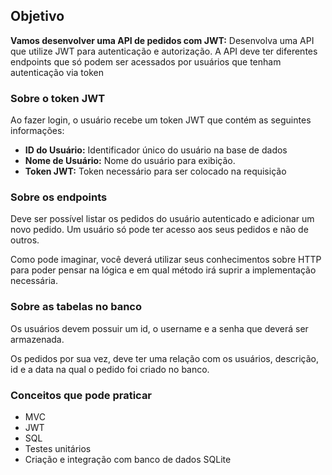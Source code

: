 ## Objetivo

**Vamos desenvolver uma API de pedidos com JWT:** Desenvolva uma API que utilize JWT para autenticação e autorização. A API deve ter diferentes endpoints que só podem ser acessados por usuários que tenham autenticação via token

### Sobre o token JWT

Ao fazer login, o usuário recebe um token JWT que contém as seguintes informações:

- **ID do Usuário:** Identificador único do usuário na base de dados
- **Nome de Usuário:** Nome do usuário para exibição.
- **Token JWT:** Token necessário para ser colocado na requisição

### Sobre os endpoints

Deve ser possível listar os pedidos do usuário autenticado e adicionar um novo pedido. Um usuário só pode ter acesso aos seus pedidos e não de outros.

Como pode imaginar, você deverá utilizar seus conhecimentos sobre HTTP para poder pensar na lógica e em qual método irá suprir a implementação necessária.

### Sobre as tabelas no banco

Os usuários devem possuir um id, o username e a senha que deverá ser armazenada.

Os pedidos por sua vez, deve ter uma relação com os usuários, descrição, id e a data na qual o pedido foi criado no banco.

### Conceitos que pode praticar

- MVC
- JWT
- SQL
- Testes unitários
- Criação e integração com banco de dados SQLite